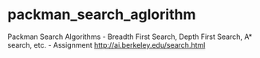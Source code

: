 # packman_search_aglorithm
Packman Search Algorithms - Breadth First Search, Depth First Search, A* search, etc. - Assignment http://ai.berkeley.edu/search.html
